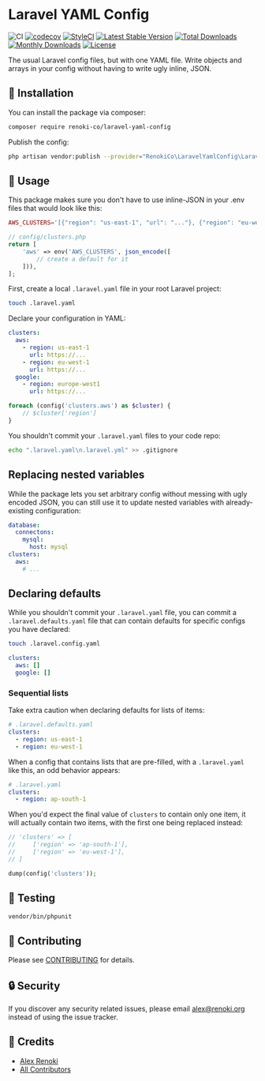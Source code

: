 Laravel YAML Config
===================

![CI](https://github.com/renoki-co/laravel-yaml-config/workflows/CI/badge.svg?branch=master)
[![codecov](https://codecov.io/gh/renoki-co/laravel-yaml-config/branch/master/graph/badge.svg)](https://codecov.io/gh/renoki-co/laravel-yaml-config/branch/master)
[![StyleCI](https://github.styleci.io/repos/47393870/shield?branch=master)](https://github.styleci.io/repos/47393870)
[![Latest Stable Version](https://poser.pugx.org/renoki-co/laravel-yaml-config/v/stable)](https://packagist.org/packages/renoki-co/laravel-yaml-config)
[![Total Downloads](https://poser.pugx.org/renoki-co/laravel-yaml-config/downloads)](https://packagist.org/packages/renoki-co/laravel-yaml-config)
[![Monthly Downloads](https://poser.pugx.org/renoki-co/laravel-yaml-config/d/monthly)](https://packagist.org/packages/renoki-co/laravel-yaml-config)
[![License](https://poser.pugx.org/renoki-co/laravel-yaml-config/license)](https://packagist.org/packages/renoki-co/laravel-yaml-config)

The usual Laravel config files, but with one YAML file. Write objects and arrays in your config without having to write ugly inline, JSON.

## 🚀 Installation

You can install the package via composer:

```bash
composer require renoki-co/laravel-yaml-config
```

Publish the config:

```bash
php artisan vendor:publish --provider="RenokiCo\LaravelYamlConfig\LaravelYamlConfigServiceProvider" --tag="config"
```

## 🙌 Usage

This package makes sure you don't have to use inline-JSON in your .env files that would look like this:

```php
AWS_CLUSTERS='[{"region": "us-east-1", "url": "..."}, {"region": "eu-west-1", "url": "..."}]'

// config/clusters.php
return [
    'aws' => env('AWS_CLUSTERS', json_encode([
        // create a default for it
    ])),
];
```

First, create a local `.laravel.yaml` file in your root Laravel project:

```bash
touch .laravel.yaml
```

Declare your configuration in YAML:

```yaml
clusters:
  aws:
    - region: us-east-1
      url: https://...
    - region: eu-west-1
      url: https://...
  google:
    - region: europe-west1
      url: https://...
```

```php
foreach (config('clusters.aws') as $cluster) {
    // $cluster['region']
}
```

You shouldn't commit your `.laravel.yaml` files to your code repo:

```bash
echo ".laravel.yaml\n.laravel.yml" >> .gitignore
```

## Replacing nested variables

While the package lets you set arbitrary config without messing with ugly encoded JSON, you can still use it to update nested variables with already-existing configuration:

```yaml
database:
  connectons:
    mysql:
      host: mysql
clusters:
  aws:
    # ...
```

## Declaring defaults

While you shouldn't commit your `.laravel.yaml` file, you can commit a `.laravel.defaults.yaml` file that can contain defaults for specific configs you have declared:

```bash
touch .laravel.config.yaml
```

```yaml
clusters:
  aws: []
  google: []
```

### Sequential lists

Take extra caution when declaring defaults for lists of items:

```yaml
# .laravel.defaults.yaml
clusters:
  - region: us-east-1
  - region: eu-west-1
```

When a config that contains lists that are pre-filled, with a `.laravel.yaml` like this, an odd behavior appears:

```yaml
# .laravel.yaml
clusters:
  - region: ap-south-1
```

When you'd expect the final value of `clusters` to contain only one item, it will actually contain two items, with the first one being replaced instead:

```php
// 'clusters' => [
//     ['region' => 'ap-south-1'],
//     ['region' => 'eu-west-1'],
// ]

dump(config('clusters'));
```

## 🐛 Testing

``` bash
vendor/bin/phpunit
```

## 🤝 Contributing

Please see [CONTRIBUTING](CONTRIBUTING.md) for details.

## 🔒  Security

If you discover any security related issues, please email alex@renoki.org instead of using the issue tracker.

## 🎉 Credits

- [Alex Renoki](https://github.com/rennokki)
- [All Contributors](../../contributors)
